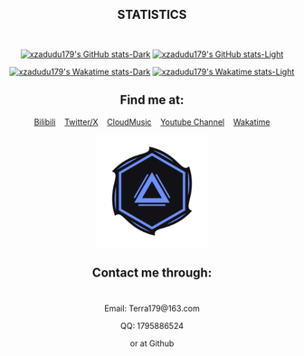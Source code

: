 
<h2 align="center" class="info"> STATISTICS </h2>
<br>
<div align="center">

[![xzadudu179's GitHub stats-Dark](https://github-readme-stats.vercel.app/api?username=xzadudu179&bg_color=0D111700&show_icons=true&border_radius=5&border_color=77abea&text_color=c9d1d9&rank_icon=github&title_color=5585fe&ring_color=5585fe&hide_border=true&)](https://github.com/anuraghazra/github-readme-stats#gh-dark-mode-only)
[![xzadudu179's GitHub stats-Light](https://github-readme-stats.vercel.app/api?username=xzadudu179&bg_color=0D111700&show_icons=true&border_radius=5&border_color=77abea&text_color=111111&rank_icon=github&title_color=1755de&ring_color=5585fe&hide_border=true&)](https://github.com/anuraghazra/github-readme-stats#gh-light-mode-only)


<!--- 
  <a href="#">
    <img src="https://github-readme-stats.vercel.app/api?username=xzadudu179&bg_color=0D111700&show_icons=true&border_radius=5&border_color=77abea&text_color=ededed&rank_icon=github&title_color=5585fe&ring_color=5585fe&hide_border=true" />
</a>
--->
</div>

<div align="center">

[![xzadudu179's Wakatime stats-Dark](https://github-readme-stats.vercel.app/api/wakatime?username=@xzadudu179&bg_color=0D111700&border_color=77abea&text_color=dedede&title_color=dedede&layout=compact&hide_border=true&hide_title=true&hide=Objective-C,Other,ca65%20assembler,Ezhil,SWIG,Assembly)](https://github.com/anuraghazra/github-readme-stats#gh-dark-mode-only)
[![xzadudu179's Wakatime stats-Light](https://github-readme-stats.vercel.app/api/wakatime?username=@xzadudu179&bg_color=0D111700&border_color=77abea&text_color=111111&title_color=dedede&layout=compact&hide_border=true&hide_title=true&hide=Objective-C,Other,ca65%20assembler,Ezhil,SWIG,Assembly)](https://github.com/anuraghazra/github-readme-stats#gh-light-mode-only)
  
  <!--- 
  <a href="https://wakatime.com/@xzadudu179">
    <img align="center" src="https://github-readme-stats.vercel.app/api/wakatime?username=@xzadudu179&bg_color=0D111700&border_color=77abea&text_color=dedede&title_color=dedede&layout=compact&hide_border=true&hide_title=true" />  
</a>
  --->
  <p>
    <h2>Find me at: <br></h2>
    &nbsp<a href="https://space.bilibili.com/70738350?spm_id_from=333.788.0.0">Bilibili</a>&nbsp
    &nbsp&nbsp<a href="https://twitter.com/xzadudu179">Twitter/X</a>&nbsp
    &nbsp&nbsp<a href="https://music.163.com/#/user/home?id=318786091">CloudMusic</a>&nbsp
    &nbsp&nbsp<a href="https://www.youtube.com/channel/UCQVFa42_lhkmYlfog1B2_Wg">Youtube Channel</a>&nbsp
    &nbsp&nbsp<a href="https://wakatime.com/@xzadudu179">Wakatime</a>&nbsp
  </p>
</div>
<div align="center">
  <img src = "Another xzadudu179.png" height="200" width="200"/>
  <br>
  <h2>Contact me through:<br><br></h2>
  <p>Email: Terra179@163.com<br></p>
  <p>QQ: 1795886524<br></p>
  <p>or at Github</p>
</div>

